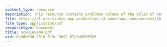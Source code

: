 ```yaml
---
content_type: resource
description: This resource contains problems volume of the solid of revolution
file: https://ol-ocw-studio-app-production.s3.amazonaws.com/courses/18-01-single-variable-calculus-fall-2005/8a38b69d281d613e9b9267e1db590383_ocw01exam4.pdf
file_type: application/pdf
resourcetype: Document
title: ocw01exam4.pdf
uid: 8a38b69d-281d-613e-9b92-67e1db590383
---
```

